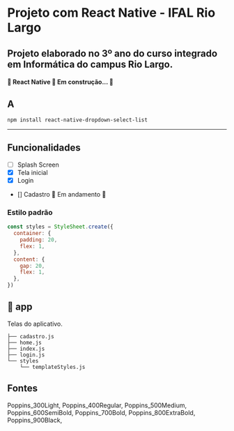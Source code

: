 # Projeto com React Native - IFAL Rio Largo
## Projeto elaborado no 3º ano do curso integrado em Informática do campus Rio Largo.

<h4 align="start"> 
	🚧  React Native 🚀 Em construção...  🚧
</h4>

## A
```
npm install react-native-dropdown-select-list
```

---
## Funcionalidades
- [ ] Splash Screen
- [X] Tela inicial
- [X] Login
- [] Cadastro 🚧 Em andamento 🚧


### Estilo padrão
```js
const styles = StyleSheet.create({
  container: {
    padding: 20,
    flex: 1,
  },
  content: {
    gap: 20,
    flex: 1,
  },
})  
```

## 📂 app
Telas do aplicativo.
```shell
├── cadastro.js
├── home.js
├── index.js
├── login.js
└── styles
    └── templateStyles.js
```

## Fontes
  Poppins_300Light,
  Poppins_400Regular,
  Poppins_500Medium,
  Poppins_600SemiBold,
  Poppins_700Bold,
  Poppins_800ExtraBold,
  Poppins_900Black,